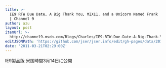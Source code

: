```yaml
---
title: >-
  IE9 RTW Due Date, A Big Thank You, MIX11, and a Unicorn Named Frank | Charles
  | Channel 9
author: azu
layout: post
itemUrl: >-
  http://channel9.msdn.com/Blogs/Charles/IE9-RTW-Due-Date-A-Big-Thank-You-MIX11-and-a-Unicorn-Named-Frank
editJSONPath: 'https://github.com/jser/jser.info/edit/gh-pages/data/2011/03/index.json'
date: '2011-03-21T02:29:00Z'
---
```

IE9製品版 米国時間3月14日に公開
